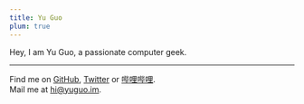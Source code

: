 ```yaml
---
title: Yu Guo
plum: true
---
```


Hey, I am Yu Guo, a passionate computer geek.

***

Find me on [<span i-simple-icons-github /> GitHub](https://github.com/xiayuguo), [<span i-simple-icons-twitter /> Twitter](https://www.twitter.com/yuguo_im) or [<span i-simple-icons-bilibili /> 哔哩哔哩](https://space.bilibili.com/674935195).<br>
Mail me at [hi@yuguo.im](mailto:hi@yuguo.im).<br>
